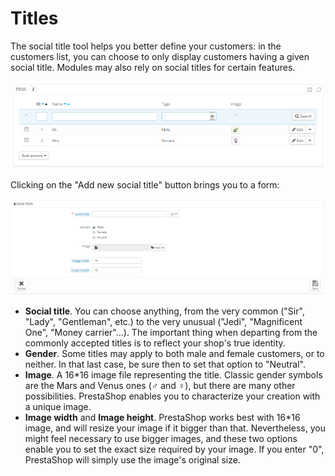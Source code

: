 # Titles

The social title tool helps you better define your customers: in the customers list, you can choose to only display customers having a given social title. Modules may also rely on social titles for certain features.

![](../../../../.gitbook/assets/23789579%20%284%29%20%283%29%20%282%29.png)

Clicking on the "Add new social title" button brings you to a form:

![](../../../../.gitbook/assets/30670853%20%284%29%20%284%29.png)

* **Social title**. You can choose anything, from the very common \("Sir", "Lady", "Gentleman", etc.\) to the very unusual \("Jedi", "Magnificent One", "Money carrier"...\). The important thing when departing from the commonly accepted titles is to reflect your shop's true identity.
* **Gender**. Some titles may apply to both male and female customers, or to neither. In that last case, be sure then to set that option to "Neutral".
* **Image**. A 16\*16 image file representing the title. Classic gender symbols are the Mars and Venus ones \(♂ and ♀\), but there are many other possibilities. PrestaShop enables you to characterize your creation with a unique image.
* **Image width** and **Image height**. PrestaShop works best with 16\*16 image, and will resize your image if it bigger than that. Nevertheless, you might feel necessary to use bigger images, and these two options enable you to set the exact size required by your image. If you enter "0", PrestaShop will simply use the image's original size.

